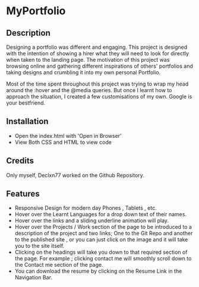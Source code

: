 # MyPortfolio

## Description
Designing a portfolio was different and engaging. This project is designed with the intention of showing a hirer what they will need to look for directly when taken to the landing page. The motivation of this project was browsing online and gathering different inspirations of others' portfolios and taking designs and crumbling it into my own personal Portfolio.

Most of the time spent throughout this project was trying to wrap my head around the :hover and the @media queries. But once I learnt how to approach the situation, I created a few customisations of my own. Google is your bestfriend. 

## Installation
- Open the index.html with 'Open in Browser'
- View Both CSS and HTML to view code


## Credits
Only myself, Declxn77 worked on the Github Repository.

## Features
  - Responsive Design for modern day Phones , Tablets , etc. 
  - Hover over the Learnt Languages for a drop down text of their names.
  - Hover over the links and a sliding underline animation will play.
  - Hover over the Projects / Work section of the page to be introduced to a description of the project and two links; One to the Git Repo and another to the published site , or you can just click on the image and it will take you to the site itself.
  - Clicking on the headings will take you down to that required section of the page. For example ; clicking contact me will smoothly scroll down to the Contact me section of the page.
  - You can download the resume by clicking on the Resume Link in the Navigation Bar. 

